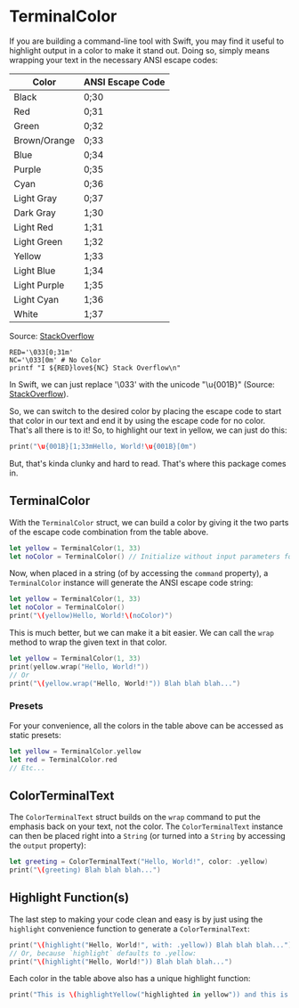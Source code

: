 # TerminalColor

If you are building a command-line tool with Swift, you may find it useful to highlight output in a color to make it stand out. Doing so, simply means wrapping your text in the necessary ANSI escape codes:

Color | ANSI Escape Code
---- | ----
Black | 0;30
Red | 0;31
Green | 0;32
Brown/Orange | 0;33
Blue | 0;34
Purple | 0;35
Cyan | 0;36
Light Gray | 0;37
Dark Gray | 1;30
Light Red | 1;31
Light Green | 1;32
Yellow | 1;33
Light Blue | 1;34
Light Purple | 1;35
Light Cyan | 1;36
White | 1;37

Source: [StackOverflow](https://stackoverflow.com/a/5947802/3055803)

```
RED='\033[0;31m'
NC='\033[0m' # No Color
printf "I ${RED}love${NC} Stack Overflow\n"
```

In Swift, we can just replace '\033' with the unicode "\u{001B}" (Source: [StackOverflow](https://stackoverflow.com/q/40583721/3055803)).

So, we can switch to the desired color by placing the escape code to start that color in our text and end it by using the escape code for no color. That's all there is to it! So, to highlight our text in yellow, we can just do this:

```swift
print("\u{001B}[1;33mHello, World!\u{001B}[0m")
```

But, that's kinda clunky and hard to read. That's where this package comes in.

## TerminalColor

With the `TerminalColor` struct, we can build a color by giving it the two parts of the escape code combination from the table above.

```swift
let yellow = TerminalColor(1, 33)
let noColor = TerminalColor() // Initialize without input parameters for no color
```

Now, when placed in a string (of by accessing the `command` property), a `TerminalColor` instance will generate the ANSI escape code string:

```swift
let yellow = TerminalColor(1, 33)
let noColor = TerminalColor()
print("\(yellow)Hello, World!\(noColor)")
```

This is much better, but we can make it a bit easier. We can call the `wrap` method to wrap the given text in that color.

```swift
let yellow = TerminalColor(1, 33)
print(yellow.wrap("Hello, World!"))
// Or
print("\(yellow.wrap("Hello, World!")) Blah blah blah...")
```

### Presets

For your convenience, all the colors in the table above can be accessed as static presets:

```swift
let yellow = TerminalColor.yellow
let red = TerminalColor.red
// Etc...
```

## ColorTerminalText

The `ColorTerminalText` struct builds on the `wrap` command to put the emphasis back on your text, not the color. The `ColorTerminalText` instance can then be placed right into a `String` (or turned into a `String` by accessing the `output` property):

```swift
let greeting = ColorTerminalText("Hello, World!", color: .yellow)
print("\(greeting) Blah blah blah...")
```

## Highlight Function(s)

The last step to making your code clean and easy is by just using the `highlight` convenience function to generate a `ColorTerminalText`:

```swift
print("\(highlight("Hello, World!", with: .yellow)) Blah blah blah...")
// Or, because `highlight` defaults to .yellow:
print("\(highlight("Hello, World!")) Blah blah blah...")
```

Each color in the table above also has a unique highlight function:

```swift
print("This is \(highlightYellow("highlighted in yellow")) and this is \(highlightRed("highlighted in red")).")
```
